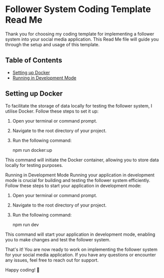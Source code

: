 # Follower System Coding Template Read Me

Thank you for choosing my coding template for implementing a follower system into your social media application. This Read Me file will guide you through the setup and usage of this template.

## Table of Contents

- [Setting up Docker](#setting-up-docker)
- [Running in Development Mode](#running-in-development-mode)

## Setting up Docker

To facilitate the storage of data locally for testing the follower system, I utilise Docker. Follow these steps to set it up:

1. Open your terminal or command prompt.
2. Navigate to the root directory of your project.
3. Run the following command:

   npm run docker:up

This command will initiate the Docker container, allowing you to store data locally for testing purposes.

Running in Development Mode
Running your application in development mode is crucial for building and testing the follower system efficiently. Follow these steps to start your application in development mode:

1. Open your terminal or command prompt.
2. Navigate to the root directory of your project.
3. Run the following command:

   npm run dev

This command will start your application in development mode, enabling you to make changes and test the follower system.

That's it! You are now ready to work on implementing the follower system for your social media application. If you have any questions or encounter any issues, feel free to reach out for support.

Happy coding! 🚀
